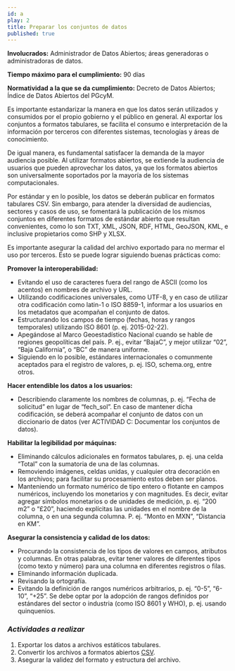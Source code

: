 ```yaml
---
id: a
play: 2
title: Preparar los conjuntos de datos
published: true
---
```


**Involucrados:** Administrador de Datos Abiertos; áreas generadoras o administradoras de datos.

**Tiempo máximo para el cumplimiento:** 90 días

**Normatividad a la que  se da cumplimiento:** Decreto de Datos Abiertos; Índice de Datos Abiertos del PGcyM.

Es importante estandarizar la manera en que los datos serán utilizados y consumidos por el propio gobierno y el público en general. Al exportar los conjuntos a formatos tabulares, se facilita el consumo e interpretación de la información por terceros con diferentes sistemas, tecnologías y áreas de conocimiento.

De igual manera, es fundamental satisfacer la demanda de la mayor audiencia posible. Al utilizar formatos abiertos, se extiende la audiencia de usuarios que pueden aprovechar los datos, ya que los formatos abiertos son universalmente soportados por la mayoría de los sistemas computacionales.

Por estándar y en lo posible, los datos se deberán publicar en formatos tabulares CSV. Sin embargo, para atender la diversidad de audiencias, sectores y casos de uso, se fomentará la publicación de los mismos conjuntos en diferentes formatos de estándar abierto que resultan convenientes, como lo son TXT, XML, JSON, RDF, HTML, GeoJSON, KML, e inclusive propietarios como SHP y XLSX.

Es importante asegurar la calidad del archivo exportado para no mermar el uso por terceros. Esto se puede lograr siguiendo buenas prácticas como:

**Promover la interoperabilidad:**  

* Evitando el uso de caracteres fuera del rango de ASCII (como los acentos) en nombres de archivo y URL.  
* Utilizando codificaciones universales, como UTF-8, y en caso de utilizar otra codificación como latin-1 o ISO 8859-1, informar a los usuarios en los metadatos que acompañan el conjunto de datos.  
* Estructurando los campos de tiempo (fechas, horas y rangos temporales) utilizando ISO 8601 (p. ej. 2015-02-22).  
* Apegándose al Marco Geoestadístico Nacional cuando se hable de regiones geopolíticas del país. P. ej., evitar “BajaC”, y mejor utilizar “02”, “Baja California”, o “BC” de manera uniforme.  
* Siguiendo en lo posible, estándares internacionales o comunmente aceptados para el registro de valores, p. ej. ISO, schema.org, entre otros.

**Hacer entendible los datos a los usuarios:**  

* Describiendo claramente los nombres de columnas, p. ej. “Fecha de solicitud” en lugar de “fech_sol”. En caso de mantener dicha codificación, se deberá acompañar el conjunto de datos con un diccionario de datos (ver ACTIVIDAD C: Documentar los conjuntos de datos).

**Habilitar la legibilidad por máquinas:**  

* Eliminando cálculos adicionales en formatos tabulares, p. ej. una celda “Total” con la sumatoria de una de las columnas.  
* Removiendo imágenes, celdas unidas, y cualquier otra decoración en los archivos; para facilitar su procesamiento estos deben ser planos.  
* Manteniendo un formato numérico de tipo entero o flotante en campos numéricos, incluyendo los monetarios y con magnitudes. Es decir, evitar agregar símbolos monetarios o de unidades de medición, p. ej. “200 m2” o “£20”, haciendo explícitas las unidades en el nombre de la columna, o en una segunda columna. P. ej. “Monto en MXN”, “Distancia en KM”.

**Asegurar la consistencia y calidad de los datos:**  

* Procurando la consistencia de los tipos de valores en campos, atributos y columnas. En otras palabras, evitar tener valores de diferentes tipos (como texto y número) para una columna en diferentes registros o filas.  
* Eliminando información duplicada.  
* Revisando la ortografía.  
* Evitando la definición de rangos numéricos arbitrarios, p. ej. “0-5”, “6-10”, “+25”. Se debe optar por la adopción de rangos definidos por estándares del sector o industria (como ISO 8601 y WHO), p. ej. usando quinquenios.


### _Actividades a realizar_

1. Exportar los datos a archivos estáticos tabulares.
2. Convertir los archivos a formatos abiertos [CSV](http://es.wikipedia.org/wiki/CSV).
3. Asegurar la validez del formato y estructura del archivo.

